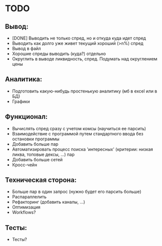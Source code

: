 # TODO
## Вывод:
* [DONE] Выводить не только спред, но и откуда куда идет спред
* Выводить как долго уже живет текущий хороший (>n%) спред
* Вывод в файл
* Хорошие спреды выводить (куда?) отдельно
* Округлить в выводе ликвидность, спред. Подумать над округлением цены

## Аналитика:
* Подготовить какую-нибудь простенькую аналитику (мб в excel или в БД)
* Графики

## Функционал:
* Вычислять спред сразу с учетом комсы (научиться ее парсить)
* Взаимодействие с программой путем стандартного ввода без остановки программы
* Добавить больше пар
* Автоматизировать процесс поиска 'интересных' (критерии: низкая ликва, топовые дексы, ...) пар
* Добавить больше сетей
* Кросс-чейн

## Техническая сторона:
* Больше пар в один запрос (нужно будет его парсить больше)
* Распараллелить
* Рефакторинг (добавить каналы, ...)
* Оптимизация
* Workflows?

## Тесты:
* Тесты?